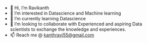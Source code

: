 - 👋 Hi, I’m Ravikanth
- 👀 I’m interested in Datascience and Machine learning
- 🌱 I’m currently learning Datascience
- 💞️ I’m looking to collaborate with Experienced and aspiring Data scientists to exchange the knowledge and experiences. 
- 📫 Reach me @ kanthravi55@gmail.com

<!---
Kanthravi55/Kanthravi55 is a ✨ special ✨ repository because its `README.md` (this file) appears on your GitHub profile.
You can click the Preview link to take a look at your changes.
--->

